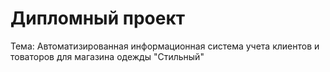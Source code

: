 # Дипломный проект

Тема: Автоматизированная информационная система учета клиентов и товаторов для магазина одежды "Стильный"